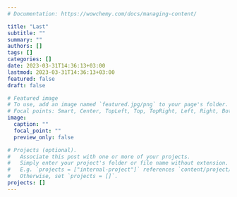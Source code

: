```yaml
---
# Documentation: https://wowchemy.com/docs/managing-content/

title: "Last"
subtitle: ""
summary: ""
authors: []
tags: []
categories: []
date: 2023-03-31T14:36:13+03:00
lastmod: 2023-03-31T14:36:13+03:00
featured: false
draft: false

# Featured image
# To use, add an image named `featured.jpg/png` to your page's folder.
# Focal points: Smart, Center, TopLeft, Top, TopRight, Left, Right, BottomLeft, Bottom, BottomRight.
image:
  caption: ""
  focal_point: ""
  preview_only: false

# Projects (optional).
#   Associate this post with one or more of your projects.
#   Simply enter your project's folder or file name without extension.
#   E.g. `projects = ["internal-project"]` references `content/project/deep-learning/index.md`.
#   Otherwise, set `projects = []`.
projects: []
---
```

